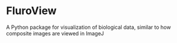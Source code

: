 # FluroView
A Python package for visualization of biological data, similar to how composite images are viewed in ImageJ
